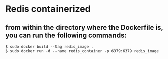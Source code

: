 # Redis containerized

## from within the directory where the Dockerfile is, you can run the following commands:

```
$ sudo docker build --tag redis_image .
$ sudo docker run -d --name redis_container -p 6379:6379 redis_image
```
